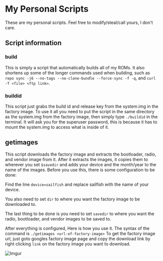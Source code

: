 # My Personal Scripts
These are my personal scripts. Feel free to modify/steal/call yours, I don't care.

## Script information
### **build**
This is simply a script that automatically builds all of my ROMs. It also shortens up some of the longer 
commands used when building, such as `repo sync -j6 --no-tags --no-clone-bundle --force-sync -f -q`,
and `curl -T <file> <ftp link>`.

### **buildid**
This script just grabs the build id and release key from the system.img in the factory image.
To use it all you need to put the script in the same directory as the system.img from the factory
image, then simply type `./buildid` in the terminal. It will ask you for the superuser password, this
is because it has to mount the system.img to access what is inside of it.

## **getimages**
This script downloads the factory image and extracts the bootloader, radio, and vendor image from it.
After it extracts the images, it copies them to wherever you set `$savedir` and adds your device and the month/year
to the name of the images.
Before you use this, there is some configuration to be done: 


Find the line `device=sailfish` and replace sailfish 
with the name of your device.


You also need to set `dir` to where you want the factory image to be downloaded to.


The last thing to be done is you need to set `savedir` to where you want the radio, bootloader, and vendor images to be
saved to.


After everything is configured, Here is how you use it. The syntax of the command is `./getimages <url-of-factory-image>` To get the factory image url, just goto 
googles factory image page and copy the download link by right clicking `link` on the factory image you want to download.


![Imgur](https://i.imgur.com/4XbQRpw.png)
